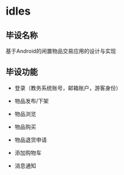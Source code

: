 # idles

## 毕设名称

基于Android的闲置物品交易应用的设计与实现

## 毕设功能

* 登录（教务系统账号，邮箱账户，游客身份）

* 物品发布/下架

* 物品浏览

* 物品购买

* 物品退货申请

* 添加购物车

* 消息通知
